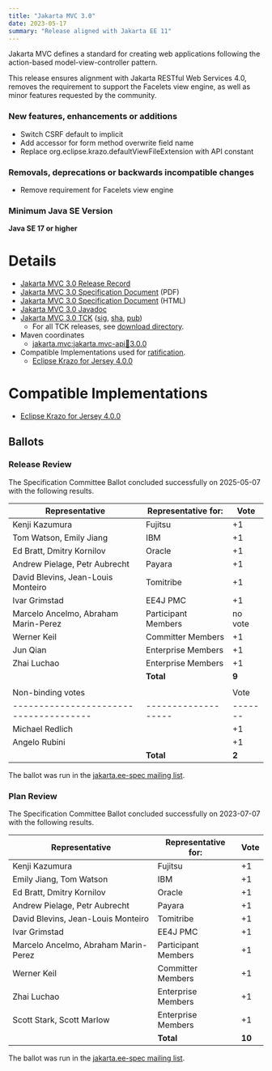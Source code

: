 ```yaml
---
title: "Jakarta MVC 3.0"
date: 2023-05-17
summary: "Release aligned with Jakarta EE 11"
---
```


Jakarta MVC defines a standard for creating web applications following the action-based model-view-controller pattern.

This release ensures alignment with Jakarta RESTful Web Services 4.0, removes the requirement to support the Facelets view engine, as well as minor features requested by the community.

### New features, enhancements or additions
<!-- List here -->
* Switch CSRF default to implicit
* Add accessor for form method overwrite field name
* Replace org.eclipse.krazo.defaultViewFileExtension with API constant

### Removals, deprecations or backwards incompatible changes
<!-- List here -->
* Remove requirement for Facelets view engine

### Minimum Java SE Version
<!-- Specify the minimum required Java SE version for this specification -->
**Java SE 17 or higher**

# Details

* [Jakarta MVC 3.0 Release Record](https://projects.eclipse.org/projects/ee4j.mvc/releases/3.0)
* [Jakarta MVC 3.0 Specification Document](./jakarta-mvc-spec-3.0.pdf) (PDF)
* [Jakarta MVC 3.0 Specification Document](./jakarta-mvc-spec-3.0.html) (HTML)
* [Jakarta MVC 3.0 Javadoc](./apidocs)
* [Jakarta MVC 3.0 TCK](http://download.eclipse.org/jakartaee/mvc/3.0/jakarta-mvc-tck-3.0.0.zip) ([sig](http://download.eclipse.org/jakartaee/mvc/3.0/jakarta-mvc-tck-3.0.0.zip.sig), [sha](http://download.eclipse.org/jakartaee/mvc/3.0/jakarta-mvc-tck-3.0.0.zip.sha256), [pub](https://jakarta.ee/specifications/jakartaee-spec-committee.pub))
  * For all TCK releases, see [download directory](http://download.eclipse.org/jakartaee/mvc/3.0/).
* Maven coordinates
  * [jakarta.mvc:jakarta.mvc-api:jar:3.0.0](https://central.sonatype.com/artifact/jakarta.mvc/jakarta.mvc-api/3.0.0/jar)
* Compatible Implementations used for [ratification](https://www.eclipse.org/projects/efsp/?version=1.2#efsp-ratification).
  * [Eclipse Krazo for Jersey 4.0.0](https://eclipse-ee4j.github.io/krazo/downloads/4.0.0.html)

# Compatible Implementations
* [Eclipse Krazo for Jersey 4.0.0](https://eclipse-ee4j.github.io/krazo/downloads/4.0.0.html)

## Ballots

### Release Review

The Specification Committee Ballot concluded successfully on 2025-05-07 with the following results.

| Representative                         | Representative for: | Vote    |
|----------------------------------------|---------------------|---------|
| Kenji Kazumura                         | Fujitsu             | +1      |
| Tom Watson, Emily Jiang                | IBM                 | +1      |
| Ed Bratt, Dmitry Kornilov              | Oracle              | +1      |
| Andrew Pielage, Petr Aubrecht          | Payara              | +1      |
| David Blevins, Jean-Louis Monteiro     | Tomitribe           | +1      |
| Ivar Grimstad                          | EE4J PMC            | +1      |
| Marcelo Ancelmo, Abraham Marin-Perez   | Participant Members | no vote |
| Werner Keil                            | Committer Members   | +1      |
| Jun Qian                               | Enterprise Members  | +1      |
| Zhai Luchao                            | Enterprise Members  | +1      |
|                                        | **Total**           | **9**   |
|                                        |                     |         |
| Non-binding votes                      |                     | Vote    |
| -------------------------------------- | ------------------- | ------- |
| Michael Redlich                        |                     | +1      |
| Angelo Rubini                          |                     | +1      |
|                                        | **Total**           | **2**   |

The ballot was run in the [jakarta.ee-spec mailing list](https://www.eclipse.org/lists/jakarta.ee-spec/msg02937.html).

### Plan Review

The Specification Committee Ballot concluded successfully on 2023-07-07 with the following results.

| Representative                                 | Representative for: |  Vote   |
|------------------------------------------------|---------------------|---------|
| Kenji Kazumura                                 | Fujitsu             |   +1    |
| Emily Jiang, Tom Watson                        | IBM                 |   +1    |
| Ed Bratt, Dmitry Kornilov                      | Oracle              |   +1    |
| Andrew Pielage, Petr Aubrecht                  | Payara              |   +1    |
| David Blevins, Jean-Louis Monteiro             | Tomitribe           |   +1    |
| Ivar Grimstad                                  | EE4J PMC            |   +1    |
| Marcelo Ancelmo, Abraham Marin-Perez           | Participant Members |   +1    |
| Werner Keil                                    | Committer Members   |   +1    |
| Zhai Luchao                                    | Enterprise Members  |   +1    |
| Scott Stark, Scott Marlow                      | Enterprise Members  |   +1    |
|                                                | **Total**           | **10**  |

The ballot was run in the [jakarta.ee-spec mailing list](https://www.eclipse.org/lists/jakarta.ee-spec/msg02937.html).

